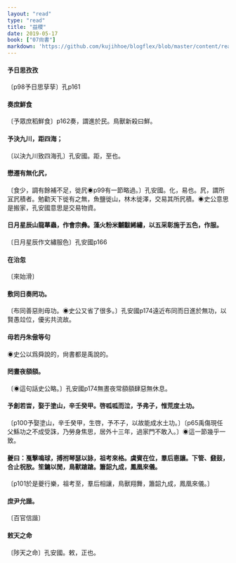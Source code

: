 ```yaml
---
layout: "read"
type: "read"
title: "益稷"
date: 2019-05-17
book: ["07尙書"]
markdown: 'https://github.com/kujihhoe/blogflex/blob/master/content/read/07-尙書/005-益稷.md'
---
```


#### 予日思孜孜

〔p98予日思孶孶〕孔p161

#### 奏庶鮮食

〔予眾庶稻鮮食〕p162奏，謂進於民。鳥獸新殺曰鮮。

#### 予決九川，距四海；

〔以決九川致四海孔〕孔安國。距，至也。

#### 懋遷有無化凥，

〔食少，調有餘補不足，徙凥◉p99有一節略過。〕孔安國。化，易也。凥，謂所冝凥積者。勉勸天下徙有之無，魚鹽徙山，林木徙澤，交易其所凥積。◉史公意思是搬家，孔安國意思是交易物資。

#### 日月星辰山龍蕐蟲，作會宗彝。藻火粉米黼黻絺繡，以五采彰施于五色，作服。

〔日月星辰作文繡服色〕孔安國p166

#### 在治忽

〔來始滑〕

#### 敷同日奏罔功。

〔布同善惡則毋功。◉史公又省了很多。〕孔安國p174遠近布同而日進於無功，以賢愚竝位，優劣共流故。

#### 毋若丹朱傲等句

◉史公以爲舜說的，尙書都是禹說的。

#### 罔晝夜頟頟。

〔◉這句話史公略。〕孔安國p174無晝夜常頟頟肆惡無休息。

#### 予創若旹，娶于塗山，辛壬癸甲。啓呱呱而泣，予弗子，惟荒度土功。

〔p100予娶塗山，辛壬癸甲，生啓，予不子，以故能成水土功。〕〔p65禹傷現任父鯀功之不成受誅，乃勞身焦思，居外十三年，過家門不敢入。〕◉這一節幾乎一致。

#### 夔曰：戛擊鳴球，搏拊琴瑟以詠，祖考來格。虞賓在位，羣后𢛳讓。下管、鼗鼓，合止柷敔。笙鏞以閒，鳥獸蹌蹌。簫韶九成，鳳凰來儀。

〔p101於是夔行樂，祖考至，羣后相讓，鳥獸翔舞，簫韶九成，鳳凰來儀。〕

#### 庶尹允諧。

〔百官信諧〕

#### 敕天之命

〔陟天之命〕孔安國。敕，正也。
